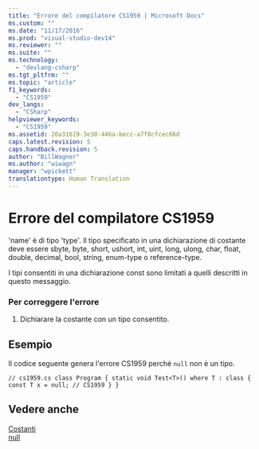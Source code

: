 ```yaml
---
title: "Errore del compilatore CS1959 | Microsoft Docs"
ms.custom: ""
ms.date: "11/17/2016"
ms.prod: "visual-studio-dev14"
ms.reviewer: ""
ms.suite: ""
ms.technology: 
  - "devlang-csharp"
ms.tgt_pltfrm: ""
ms.topic: "article"
f1_keywords: 
  - "CS1959"
dev_langs: 
  - "CSharp"
helpviewer_keywords: 
  - "CS1959"
ms.assetid: 20a31619-3e30-446a-becc-a7f8cfcec66d
caps.latest.revision: 5
caps.handback.revision: 5
author: "BillWagner"
ms.author: "wiwagn"
manager: "wpickett"
translationtype: Human Translation
---
```

# Errore del compilatore CS1959
'name' è di tipo 'type'. Il tipo specificato in una dichiarazione di costante deve essere sbyte, byte, short, ushort, int, uint, long, ulong, char, float, double, decimal, bool, string, enum\-type o reference\-type.  
  
 I tipi consentiti in una dichiarazione const sono limitati a quelli descritti in questo messaggio.  
  
### Per correggere l'errore  
  
1.  Dichiarare la costante con un tipo consentito.  
  
## Esempio  
 Il codice seguente genera l'errore CS1959 perché `null` non è un tipo.  
  
```  
// cs1959.cs class Program { static void Test<T>() where T : class { const T x = null; // CS1959 } }  
```  
  
## Vedere anche  
 [Costanti](../../csharp/programming-guide/classes-and-structs/constants.md)   
 [null](../../csharp/language-reference/keywords/null.md)